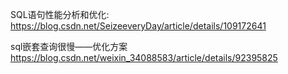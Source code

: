  SQL语句性能分析和优化: 
https://blog.csdn.net/SeizeeveryDay/article/details/109172641

sql嵌套查询很慢——优化方案
https://blog.csdn.net/weixin_34088583/article/details/92395825